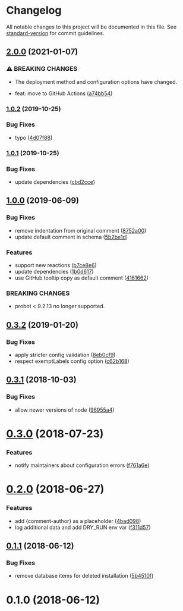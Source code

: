 # Changelog

All notable changes to this project will be documented in this file. See [standard-version](https://github.com/conventional-changelog/standard-version) for commit guidelines.

## [2.0.0](https://github.com/dessant/reaction-comments/compare/v1.0.2...v2.0.0) (2021-01-07)


### ⚠ BREAKING CHANGES

* The deployment method and configuration options have changed.

*  feat: move to GitHub Actions ([a74bb54](https://github.com/dessant/reaction-comments/commit/a74bb54bca3d02001dd7ba6ac185b25aec10249b))

### [1.0.2](https://github.com/dessant/reaction-comments/compare/v1.0.1...v1.0.2) (2019-10-25)


### Bug Fixes

* typo ([4d07f88](https://github.com/dessant/reaction-comments/commit/4d07f8852771104cbf7897c3e7b0238e113ae01a))

### [1.0.1](https://github.com/dessant/reaction-comments/compare/v1.0.0...v1.0.1) (2019-10-25)


### Bug Fixes

* update dependencies ([cbd2cce](https://github.com/dessant/reaction-comments/commit/cbd2cceabbf7c37c558cdfa931f46744a671d0ad))

## [1.0.0](https://github.com/dessant/reaction-comments/compare/v0.3.2...v1.0.0) (2019-06-09)


### Bug Fixes

* remove indentation from original comment ([8752a00](https://github.com/dessant/reaction-comments/commit/8752a00))
* update default comment in schema ([5b2be1d](https://github.com/dessant/reaction-comments/commit/5b2be1d))


### Features

* support new reactions ([b7ce8e6](https://github.com/dessant/reaction-comments/commit/b7ce8e6))
* update dependencies ([1b0d617](https://github.com/dessant/reaction-comments/commit/1b0d617))
* use GitHub tooltip copy as default comment ([4161662](https://github.com/dessant/reaction-comments/commit/4161662))


### BREAKING CHANGES

* probot < 9.2.13 no longer supported.



<a name="0.3.2"></a>
## [0.3.2](https://github.com/dessant/reaction-comments/compare/v0.3.1...v0.3.2) (2019-01-20)


### Bug Fixes

* apply stricter config validation ([8eb0cf9](https://github.com/dessant/reaction-comments/commit/8eb0cf9))
* respect exemptLabels config option ([c62b168](https://github.com/dessant/reaction-comments/commit/c62b168))



<a name="0.3.1"></a>
## [0.3.1](https://github.com/dessant/reaction-comments/compare/v0.3.0...v0.3.1) (2018-10-03)


### Bug Fixes

* allow newer versions of node ([96955a4](https://github.com/dessant/reaction-comments/commit/96955a4))



<a name="0.3.0"></a>
# [0.3.0](https://github.com/dessant/reaction-comments/compare/v0.2.0...v0.3.0) (2018-07-23)


### Features

* notify maintainers about configuration errors ([f761a6e](https://github.com/dessant/reaction-comments/commit/f761a6e))



<a name="0.2.0"></a>
# [0.2.0](https://github.com/dessant/reaction-comments/compare/v0.1.1...v0.2.0) (2018-06-27)


### Features

* add {comment-author} as a placeholder ([4bad098](https://github.com/dessant/reaction-comments/commit/4bad098))
* log additional data and add DRY_RUN env var ([f311d57](https://github.com/dessant/reaction-comments/commit/f311d57))



<a name="0.1.1"></a>
## [0.1.1](https://github.com/dessant/reaction-comments/compare/v0.1.0...v0.1.1) (2018-06-12)


### Bug Fixes

* remove database items for deleted installation ([5b4510f](https://github.com/dessant/reaction-comments/commit/5b4510f))



<a name="0.1.0"></a>
# 0.1.0 (2018-06-12)
